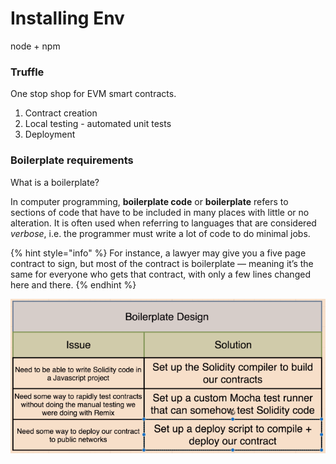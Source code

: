 # Installing Env

node + npm

### Truffle

One stop shop for EVM smart contracts.

1. Contract creation
2. Local testing - automated unit tests
3. Deployment

### Boilerplate requirements

What is a boilerplate?

In computer programming, **boilerplate code** or **boilerplate** refers to sections of code that have to be included in many places with little or no alteration. It is often used when referring to languages that are considered _verbose_, i.e. the programmer must write a lot of code to do minimal jobs.

{% hint style="info" %}
For instance, a lawyer may give you a five page contract to sign, but most of the contract is boilerplate — meaning it’s the same for everyone who gets that contract, with only a few lines changed here and there.
{% endhint %}

![](<../.gitbook/assets/image (333).png>)&#x20;
